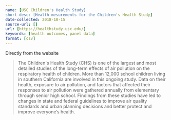 ```yaml
---
name: [USC Children's Health Study]
short-desc: [Health mesurements for the Children's Health Study]
date-collected: 2018-10-15
source-url: []
url: [https://healthstudy.usc.edu/]
keywords: [health outcomes, panel data]
format: [csv]
---
```


Directly from the website

> The Children's Health Study (CHS) is one of the largest and most detailed studies of the long-term effects of air pollution on the respiratory health of children. More than 12,000 school children living in southern California are involved in this ongoing study. Data on their health, exposure to air pollution, and factors that affected their responses to air pollution were gathered annually from elementary through senior high school. Findings from these studies have led to changes in state and federal guidelines to improve air quality standards and urban planning decisions and better protect and improve everyone’s health.

